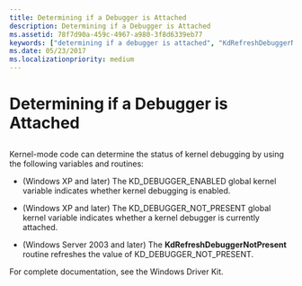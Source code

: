 ```yaml
---
title: Determining if a Debugger is Attached
description: Determining if a Debugger is Attached
ms.assetid: 78f7d90a-459c-4967-a980-3f8d6339eb77
keywords: ["determining if a debugger is attached", "KdRefreshDebuggerNotPresent function", "KD_DEBUGGER_ENABLED global variable", "KD_DEBUGGER_NOT_PRESENT global variable"]
ms.date: 05/23/2017
ms.localizationpriority: medium
---
```


# Determining if a Debugger is Attached


## <span id="ddk_determining_if_a_debugger_is_attached_dbg"></span><span id="DDK_DETERMINING_IF_A_DEBUGGER_IS_ATTACHED_DBG"></span>


Kernel-mode code can determine the status of kernel debugging by using the following variables and routines:

-   (Windows XP and later) The KD\_DEBUGGER\_ENABLED global kernel variable indicates whether kernel debugging is enabled.

-   (Windows XP and later) The KD\_DEBUGGER\_NOT\_PRESENT global kernel variable indicates whether a kernel debugger is currently attached.

-   (Windows Server 2003 and later) The **KdRefreshDebuggerNotPresent** routine refreshes the value of KD\_DEBUGGER\_NOT\_PRESENT.

For complete documentation, see the Windows Driver Kit.

 

 





